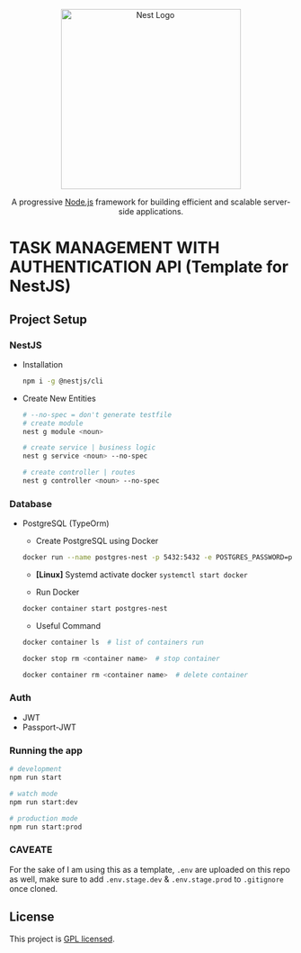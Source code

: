 <p align="center">
  <a href="http://nestjs.com/" target="blank"><img src="https://nestjs.com/img/logo_text.svg" width="320" alt="Nest Logo" /></a>
</p>

[circleci-image]: https://img.shields.io/circleci/build/github/nestjs/nest/master?token=abc123def456
[circleci-url]: https://circleci.com/gh/nestjs/nest
<p align="center">A progressive <a href="http://nodejs.org" target="_blank">Node.js</a> framework for building efficient and scalable server-side applications.</p>

# TASK MANAGEMENT WITH AUTHENTICATION API (Template for NestJS)

## Project Setup 

### NestJS
- Installation
    ```bash
    npm i -g @nestjs/cli
    ```
- Create New Entities
    ```bash
    # --no-spec = don't generate testfile
    # create module 
    nest g module <noun>

    # create service | business logic
    nest g service <noun> --no-spec  

    # create controller | routes
    nest g controller <noun> --no-spec 
    ```

### Database
- PostgreSQL (TypeOrm)
    - Create PostgreSQL using Docker
    ```bash
    docker run --name postgres-nest -p 5432:5432 -e POSTGRES_PASSWORD=postgres -d postgres
    ```

    - **[Linux]** 
    Systemd activate docker `systemctl start docker`

    - Run Docker
    ```bash
    docker container start postgres-nest
    ```

    - Useful Command
    ```bash
    docker container ls  # list of containers run

    docker stop rm <container name>  # stop container

    docker container rm <container name>  # delete container
    ```

### Auth
- JWT
- Passport-JWT


### Running the app

```bash
# development
npm run start

# watch mode
npm run start:dev

# production mode
npm run start:prod
```

### CAVEATE

For the sake of I am using this as a template, `.env` are uploaded on this repo as well, make sure to add `.env.stage.dev` & `.env.stage.prod` to `.gitignore` once cloned.

## License

This project is [GPL licensed](http://giant-penis-license.org/).
